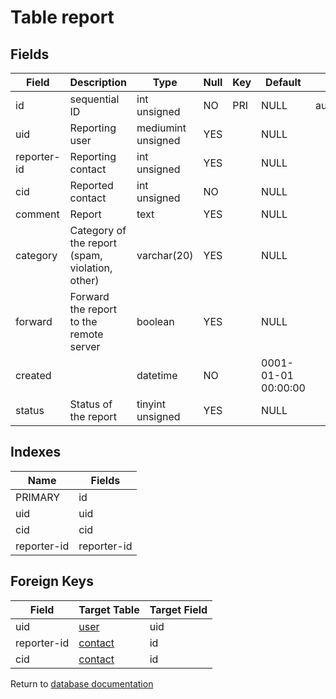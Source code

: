 Table report
===========



Fields
------

| Field       | Description                                     | Type               | Null | Key | Default             | Extra          |
| ----------- | ----------------------------------------------- | ------------------ | ---- | --- | ------------------- | -------------- |
| id          | sequential ID                                   | int unsigned       | NO   | PRI | NULL                | auto_increment |
| uid         | Reporting user                                  | mediumint unsigned | YES  |     | NULL                |                |
| reporter-id | Reporting contact                               | int unsigned       | YES  |     | NULL                |                |
| cid         | Reported contact                                | int unsigned       | NO   |     | NULL                |                |
| comment     | Report                                          | text               | YES  |     | NULL                |                |
| category    | Category of the report (spam, violation, other) | varchar(20)        | YES  |     | NULL                |                |
| forward     | Forward the report to the remote server         | boolean            | YES  |     | NULL                |                |
| created     |                                                 | datetime           | NO   |     | 0001-01-01 00:00:00 |                |
| status      | Status of the report                            | tinyint unsigned   | YES  |     | NULL                |                |

Indexes
------------

| Name        | Fields      |
| ----------- | ----------- |
| PRIMARY     | id          |
| uid         | uid         |
| cid         | cid         |
| reporter-id | reporter-id |

Foreign Keys
------------

| Field | Target Table | Target Field |
|-------|--------------|--------------|
| uid | [user](help/database/db_user) | uid |
| reporter-id | [contact](help/database/db_contact) | id |
| cid | [contact](help/database/db_contact) | id |

Return to [database documentation](help/database)
